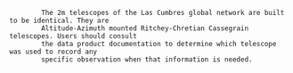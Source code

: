 
            The 2m telescopes of the Las Cumbres global network are built to be identical. They are
            Altitude-Azimuth mounted Ritchey-Chretian Cassegrain telescopes. Users should consult 
            the data product documentation to determine which telescope was used to record any 
            specific observation when that information is needed.
        